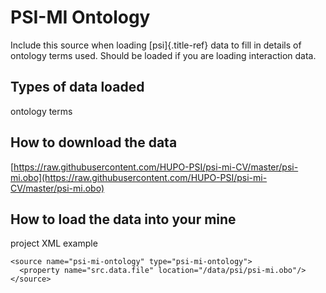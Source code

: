 # PSI-MI Ontology

Include this source when loading \[psi\]{.title-ref} data to fill in details of ontology terms used. Should be loaded if you are loading interaction data.

## Types of data loaded

ontology terms

## How to download the data

[https://raw.githubusercontent.com/HUPO-PSI/psi-mi-CV/master/psi-mi.obo](https://raw.githubusercontent.com/HUPO-PSI/psi-mi-CV/master/psi-mi.obo)

## How to load the data into your mine

project XML example

```text
<source name="psi-mi-ontology" type="psi-mi-ontology">
  <property name="src.data.file" location="/data/psi/psi-mi.obo"/>
</source>
```

